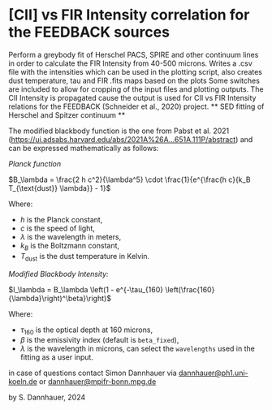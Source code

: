 # [CII] vs FIR Intensity correlation for the FEEDBACK sources #

Perform a greybody fit of Herschel PACS, SPIRE and other continuum lines in order to calculate the FIR Intensity from 40-500 microns. 
Writes a .csv file with the intensities which can be used in the plotting script, also creates dust temperature, tau and FIR .fits maps based on the plots
Some switches are included to allow for cropping of the input files and plotting outputs. The CII Intensity is propagated cause the output is used for CII vs FIR Intensity relations for the FEEDBACK (Schneider et al., 2020) project.
** SED fitting of Herschel and Spitzer continuum **

The modified blackbody function is the one from Pabst et al. 2021 (https://ui.adsabs.harvard.edu/abs/2021A%26A...651A.111P/abstract) and can be expressed mathematically as follows:

*Planck function*
  
$B_\lambda = \frac{2 h c^2}{\lambda^5} \cdot \frac{1}{e^{\frac{h c}{k_B T_{\text{dust}} \lambda}} - 1}$

   Where:
   - $h$ is the Planck constant,
   - $c$ is the speed of light,
   - $\lambda$ is the wavelength in meters,
   - $k_B$ is the Boltzmann constant,
   - $T_{\text{dust}}$ is the dust temperature in Kelvin.

*Modified Blackbody Intensity:*
   
$I_\lambda = B_\lambda \left(1 - e^{-\tau_{160} \left(\frac{160}{\lambda}\right)^\beta}\right)$

   Where:
   - $\tau_{160}$ is the optical depth at 160 microns,
   - $\beta$ is the emissivity index (default is `beta_fixed`),
   - $\lambda$ is the wavelength in microns, can select the `wavelengths` used in the fitting as a user input.

in case of questions contact Simon Dannhauer via dannhauer@ph1.uni-koeln.de or dannhauer@mpifr-bonn.mpg.de





by S. Dannhauer, 2024
